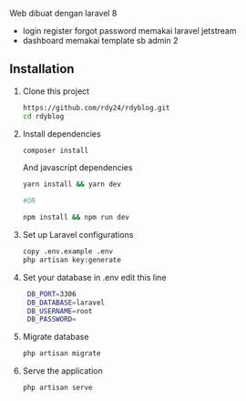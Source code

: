 Web dibuat dengan laravel 8
  - login register forgot password memakai laravel jetstream
  - dashboard memakai template sb admin 2



## Installation
1. Clone this project
    ```bash
    https://github.com/rdy24/rdyblog.git
    cd rdyblog
    ```
2. Install dependencies
    ```bash
    composer install
    ```
    And javascript dependencies
    ```bash
    yarn install && yarn dev

    #OR

    npm install && npm run dev
    ```

3. Set up Laravel configurations
    ```bash
    copy .env.example .env
    php artisan key:generate
    ```

4. Set your database in .env edit this line
   ```bash
    DB_PORT=3306
    DB_DATABASE=laravel
    DB_USERNAME=root
    DB_PASSWORD=
    ```

5. Migrate database
    ```bash
    php artisan migrate
    ```

6. Serve the application
    ```bash
    php artisan serve
    ```
